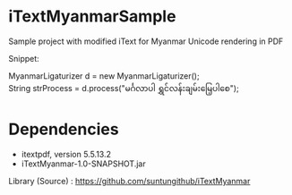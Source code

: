 # iTextMyanmarSample
Sample project with modified iText for Myanmar Unicode rendering in PDF


Snippet:

  MyanmarLigaturizer d = new MyanmarLigaturizer();  
  String strProcess = d.process("မင်္ဂလာပါ ရွှင်လန်းချမ်းမြေ့ပါစေ");

# Dependencies

- itextpdf, version 5.5.13.2
- iTextMyanmar-1.0-SNAPSHOT.jar

Library (Source) : https://github.com/suntungithub/iTextMyanmar
